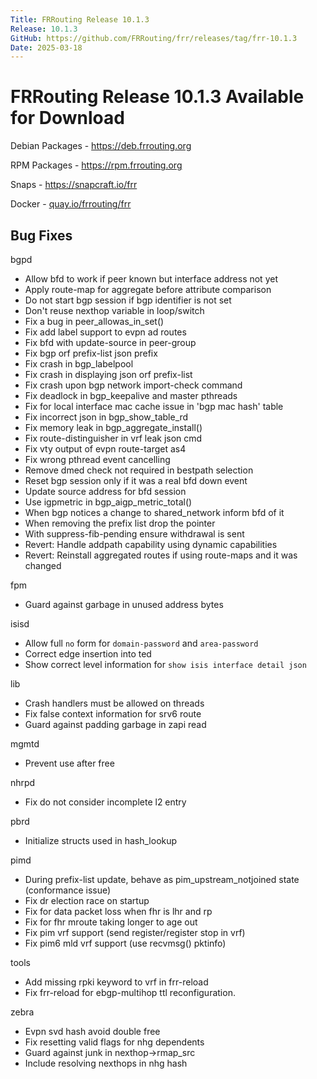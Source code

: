 ```yaml
---
Title: FRRouting Release 10.1.3
Release: 10.1.3
GitHub: https://github.com/FRRouting/frr/releases/tag/frr-10.1.3
Date: 2025-03-18
---
```


FRRouting Release 10.1.3 Available for Download
===============================================

Debian Packages - https://deb.frrouting.org

RPM Packages - https://rpm.frrouting.org

Snaps - https://snapcraft.io/frr

Docker - [quay.io/frrouting/frr](https://quay.io/repository/frrouting/frr/manifest/sha256:d89a4a97e22dd2d76268c7005988f50f2cb14b753c2d59a1b2b11dc33d68eed8)

## Bug Fixes

bgpd
 - Allow bfd to work if peer known but interface address not yet
 - Apply route-map for aggregate before attribute comparison
 - Do not start bgp session if bgp identifier is not set
 - Don't reuse nexthop variable in loop/switch
 - Fix a bug in peer_allowas_in_set()
 - Fix add label support to evpn ad routes
 - Fix bfd with update-source in peer-group
 - Fix bgp orf prefix-list json prefix
 - Fix crash in bgp_labelpool
 - Fix crash in displaying json orf prefix-list
 - Fix crash upon bgp network import-check command
 - Fix deadlock in bgp_keepalive and master pthreads
 - Fix for local interface mac cache issue in 'bgp mac hash' table
 - Fix incorrect json in bgp_show_table_rd
 - Fix memory leak in bgp_aggregate_install()
 - Fix route-distinguisher in vrf leak json cmd
 - Fix vty output of evpn route-target as4
 - Fix wrong pthread event cancelling
 - Remove dmed check not required in bestpath selection
 - Reset bgp session only if it was a real bfd down event
 - Update source address for bfd session
 - Use igpmetric in bgp_aigp_metric_total()
 - When bgp notices a change to shared_network inform bfd of it
 - When removing the prefix list drop the pointer
 - With suppress-fib-pending ensure withdrawal is sent
 - Revert: Handle addpath capability using dynamic capabilities
 - Revert: Reinstall aggregated routes if using route-maps and it was changed

fpm
 - Guard against garbage in unused address bytes

isisd
 - Allow full `no` form for `domain-password` and `area-password`
 - Correct edge insertion into ted
 - Show correct level information for `show isis interface detail json`

lib
 - Crash handlers must be allowed on threads
 - Fix false context information for srv6 route
 - Guard against padding garbage in zapi read

mgmtd
 - Prevent use after free

nhrpd
 - Fix do not consider incomplete l2 entry

pbrd
 - Initialize structs used in hash_lookup

pimd
 - During prefix-list update, behave as pim_upstream_notjoined state (conformance issue)
 - Fix dr election race on startup
 - Fix for data packet loss when fhr is lhr and rp
 - Fix for fhr mroute taking longer to age out
 - Fix pim vrf support (send register/register stop in vrf)
 - Fix pim6 mld vrf support (use recvmsg() pktinfo)

tools
 - Add missing rpki keyword to vrf in frr-reload
 - Fix frr-reload for ebgp-multihop ttl reconfiguration.

zebra
 - Evpn svd hash avoid double free
 - Fix resetting valid flags for nhg dependents
 - Guard against junk in nexthop->rmap_src
 - Include resolving nexthops in nhg hash
